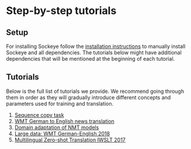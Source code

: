 # Step-by-step tutorials

## Setup

For installing Sockeye follow the [installation instructions](setup.html) to manually install Sockeye and all dependencies.
The tutorials below might have additional dependencies that will be mentioned at the beginning of each tutorial.

## Tutorials

Below is the full list of tutorials we provide. We recommend going through them in order as they will gradually
introduce different concepts and parameters used for training and translation.

1. [Sequence copy task](tutorials/seqcopy.html)
1. [WMT German to English news translation](tutorials/wmt.html)
1. [Domain adaptation of NMT models](tutorials/adapt.html)
1. [Large data: WMT German-English 2018](tutorials/wmt_large.html)
1. [Multilingual Zero-shot Translation IWSLT 2017](tutorials/multilingual.html)